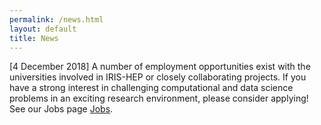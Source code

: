 ```yaml
---
permalink: /news.html
layout: default
title: News
---
```


[4 December 2018] A number of employment opportunities exist with the universities involved in IRIS-HEP or closely collaborating projects. 
If you have a strong interest in challenging computational and data science problems in an exciting research environment, 
please consider applying! See our Jobs page [Jobs](/pages/jobs.html).
